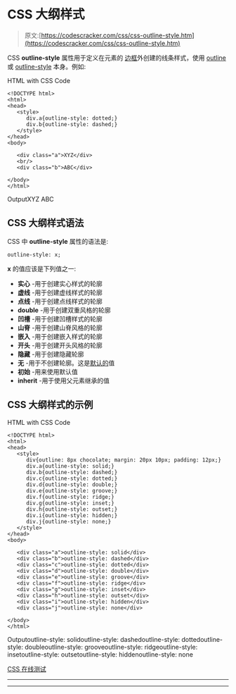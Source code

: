 # CSS 大纲样式

> 原文:[https://codescracker.com/css/css-outline-style.htm](https://codescracker.com/css/css-outline-style.htm)

CSS **outline-style** 属性用于定义在元素的 [边框](/css/css-border.htm)外创建的线条样式，使用 [outline](/css/css-outline.htm) 或 [outline-style](/css/css-outline-style.htm) 本身。例如:

HTML with CSS Code

```
<!DOCTYPE html>
<html>
<head>
   <style>
      div.a{outline-style: dotted;}
      div.b{outline-style: dashed;}
   </style>
</head>
<body>

   <div class="a">XYZ</div>
   <br/>
   <div class="b">ABC</div>

</body>
</html>
```

OutputXYZ
ABC

## CSS 大纲样式语法

CSS 中 **outline-style** 属性的语法是:

```
outline-style: x;
```

**x** 的值应该是下列值之一:

*   **实心** -用于创建实心样式的轮廓
*   **虚线** -用于创建虚线样式的轮廓
*   **点线** -用于创建点线样式的轮廓
*   **double** -用于创建双重风格的轮廓
*   **凹槽** -用于创建凹槽样式的轮廓
*   **山脊** -用于创建山脊风格的轮廓
*   **嵌入** -用于创建嵌入样式的轮廓
*   **开头** -用于创建开头风格的轮廓
*   **隐藏** -用于创建隐藏轮廓
*   **无** -用于不创建轮廓。这是<u>默认的</u>值
*   **初始** -用来使用默认值
*   **inherit** -用于使用父元素继承的值

## CSS 大纲样式的示例

HTML with CSS Code

```
<!DOCTYPE html>
<html>
<head>
   <style>
      div{outline: 8px chocolate; margin: 20px 10px; padding: 12px;}
      div.a{outline-style: solid;}
      div.b{outline-style: dashed;}
      div.c{outline-style: dotted;}
      div.d{outline-style: double;}
      div.e{outline-style: groove;}
      div.f{outline-style: ridge;}
      div.g{outline-style: inset;}
      div.h{outline-style: outset;}
      div.i{outline-style: hidden;}
      div.j{outline-style: none;}
   </style>
</head>
<body>

   <div class="a">outline-style: solid</div>
   <div class="b">outline-style: dashed</div>
   <div class="c">outline-style: dotted</div>
   <div class="d">outline-style: double</div>
   <div class="e">outline-style: groove</div>
   <div class="f">outline-style: ridge</div>
   <div class="g">outline-style: inset</div>
   <div class="h">outline-style: outset</div>
   <div class="i">outline-style: hidden</div>
   <div class="j">outline-style: none</div>

</body>
</html>
```

Outputoutline-style: solidoutline-style: dashedoutline-style: dottedoutline-style: doubleoutline-style: grooveoutline-style: ridgeoutline-style: insetoutline-style: outsetoutline-style: hiddenoutline-style: none

[CSS 在线测试](/exam/showtest.php?subid=5)

* * *

* * *